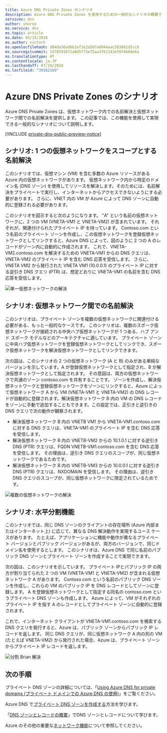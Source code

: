 ```yaml
---
title: Azure DNS Private Zones のシナリオ
description: Azure DNS Private Zones を使用するための一般的なシナリオの概要です。
services: dns
author: vhorne
ms.service: dns
ms.topic: article
ms.date: 03/15/2018
ms.author: victorh
ms.openlocfilehash: d84da36ad6b1ef3e2a507a0944aac583861d5ccb
ms.sourcegitcommit: 1478591671a0d5f73e75aa3fb1143e59f4b04e6a
ms.translationtype: HT
ms.contentlocale: ja-JP
ms.lasthandoff: 07/19/2018
ms.locfileid: "39162169"
---
```

# <a name="azure-dns-private-zones-scenarios"></a>Azure DNS Private Zones のシナリオ
Azure DNS Private Zones は、仮想ネットワーク内での名前解決と仮想ネットワーク間での名前解決を提供します。 この記事では、この機能を使用して実現できる一般的なシナリオについて説明します。 

[!INCLUDE [private-dns-public-preview-notice](../../includes/private-dns-public-preview-notice.md)]

## <a name="scenario-name-resolution-scoped-to-a-single-virtual-network"></a>シナリオ: 1 つの仮想ネットワークをスコープとする名前解決
このシナリオでは、仮想マシン (VM) を含む多数の Azure リソースがある Azure 内の仮想ネットワークがあります。 仮想ネットワーク内から特定のドメイン名 (DNS ゾーン) を使用してリソースを解決します。そのためには、名前解決をプライベートで実行し、インターネットからアクセスできないようにする必要があります。 さらに、VNET 内の VM が Azure によって DNS ゾーンに自動的に登録される必要があります。 

このシナリオを図示すると次のようになります。 "A" という名前の仮想ネットワークに、2 つの VM (VNETA-VM1 と VNETA-VM2) が含まれています。 それぞれが、関連付けられたプライベート IP を持っています。 Contoso.com という名前のプライベート ゾーンを作成し、この仮想ネットワークを登録仮想ネットワークとしてリンクすると、Azure DNS によって、図のように 2 つの A のレコードがゾーン内に自動的に作成されます。 これで、VNETA-VM2.contoso.com を解決するための VNETA-VM1 からの DNS クエリは、VNETA-VM2 のプライベート IP を含む DNS 応答を受信します。 さらに、VNETA VM2 から発行された VNETA VM1 (10.0.0.1) のプライベート IP に対する逆引き DNS クエリ (PTR) は、想定どおりに VNETA-VM1 の名前を含む DNS 応答を受信します。 

![単一仮想ネットワークの解決](./media/private-dns-scenarios/single-vnet-resolution.png)

## <a name="scenario-name-resolution-across-virtual-networks"></a>シナリオ: 仮想ネットワーク間での名前解決

このシナリオは、プライベート ゾーンを複数の仮想ネットワークに関連付ける必要がある、もっと一般的なケースです。 このシナリオは、複数のスポーク仮想ネットワークが接続される中央ハブ仮想ネットワークが 1 つある、ハブ アンド スポーク モデルなどのアーキテクチャに適しています。 プライベート ゾーンに中央ハブ仮想ネットワークを登録仮想ネットワークとしてリンクでき、スポーク仮想ネットワークを解決仮想ネットワークとしてリンクできます。 

次の図は、このシナリオの 2 つの仮想ネットワーク (A と B) のみがある単純なバージョンを示しています。A が登録仮想ネットワークとして指定され、B が解決仮想ネットワークとして指定されます。 その意図は、両方の仮想ネットワークで共通のゾーン contoso.com を共有することです。 ゾーンを作成し、解決仮想ネットワークと登録仮想ネットワークをゾーンにリンクすると、Azure によって仮想ネットワーク A から VM (VNETA-VM1 と VNETA-VM2) の DNS レコードが自動的に登録されます。解決仮想ネットワーク B 内の VM の DNS レコードをゾーンに手動で追加することもできます。この設定では、正引きと逆引きの DNS クエリで次の動作が観察されます。
* 解決仮想ネットワーク B 内の VNETB VM1 から VNETA-VM1.contoso.com に対する DNS クエリは、VNETA-VM1 のプライベート IP を含む DNS 応答を受信します。
* 解決仮想ネットワーク B 内の VNETB-VM2 からの 10.1.0.1 に対する逆引き DNS (PTR) クエリは、FQDN VNETB-VM1.contoso.com を含む DNS 応答を受信します。 その理由は、逆引き DNS クエリのスコープが、同じ仮想ネットワークであるためです。 
* 解決仮想ネットワーク B 内の VNETB-VM3 からの 10.0.0.1 に対する逆引き DNS (PTR) クエリは、NXDOMAIN を受信します。 その理由は、逆引き DNS クエリのスコープが、同じ仮想ネットワークに限定されているためです。 


![複数の仮想ネットワークの解決](./media/private-dns-scenarios/multi-vnet-resolution.png)

## <a name="scenario-split-horizon-functionality"></a>シナリオ: 水平分割機能

このシナリオでは、同じ DNS ゾーンのクライアントの存在場所 (Azure 内部またはインターネット上) に応じて、異なる DNS 解決動作を実現するユース ケースがあります。 たとえば、アプリケーションに機能や動作が異なるプライベート バージョンとパブリック バージョンがあるが、両方のバージョンで、同じドメイン名を使用するとします。 このシナリオは、Azure DNS で同じ名前のパブリック DNS ゾーンとプライベート ゾーンを作成することで実現できます。

次の図は、このシナリオを示しています。 プライベート IPとパブリック IP の両方が割り当てられた 2 つの VM (VNETA-VM1 と VNETA-VM2) が含まれる仮想ネットワーク A があります。 Contoso.com という名前のパブリック DNS ゾーンを作成し、これらの VM のパブリック IP を DNS レコードとしてゾーンに登録します。 A を登録仮想ネットワークとして指定する同名の contoso.com というプライベート DNS ゾーンも作成します。 Azure によって、VM がそれぞれのプライベート IP を指す A のレコードとしてプライベート ゾーンに自動的に登録されます。

これで、インターネット クライアントが VNETA-VM1.contoso.com を検索する DNS クエリを発行すると、Azure は、パブリック ゾーンからパブリック IP レコードを返します。 同じ DNS クエリが、同じ仮想ネットワーク A 内の別の VM (たとえば VNETA-VM2) から発行された場合、Azure は、プライベート ゾーンからプライベート IP レコードを返します。 

![分割 Brian 解決](./media/private-dns-scenarios/split-brain-resolution.png)

## <a name="next-steps"></a>次の手順
プライベート DNS ゾーンの詳細については、「[Using Azure DNS for private domains (プライベート ドメインでの Azure DNS の使用)](private-dns-overview.md)」をご覧ください。

Azure DNS で[プライベート DNS ゾーンを作成する](./private-dns-getstarted-powershell.md)方法を学びます。

「[DNS ゾーンとレコードの概要](dns-zones-records.md)」でDNS ゾーンとレコードについて学びます。

Azure のその他の重要な[ネットワーク機能](../networking/networking-overview.md)について参照してください。


